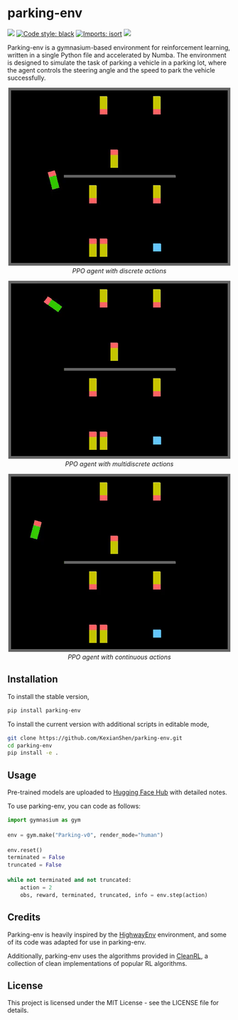 # parking-env


[<img src="https://img.shields.io/badge/license-MIT-blue">](https://github.com/KexianShen/parking-env)
[![Code style: black](https://img.shields.io/badge/code%20style-black-000000.svg)](https://github.com/psf/black)
[![Imports: isort](https://img.shields.io/badge/%20imports-isort-%231674b1?style=flat&labelColor=ef8336)](https://pycqa.github.io/isort/)
[<img src="https://img.shields.io/badge/%F0%9F%A4%97%20models-Huggingface-F8D521">](https://huggingface.co/shenkexian/parking-env-model)

Parking-env is a gymnasium-based environment for reinforcement learning, written in a single Python file and accelerated by Numba. The environment is designed to simulate the task of parking a vehicle in a parking lot, where the agent controls the steering angle and the speed to park the vehicle successfully.

<p align="center">
    <img src="https://raw.githubusercontent.com/KexianShen/parking-env/media/ppo-discrete-0.gif?raw=true"><br/>
    <em>PPO agent with discrete actions</em>
</p>

<p align="center">
    <img src="https://raw.githubusercontent.com/KexianShen/parking-env/media/ppo-multidiscrete-0.gif?raw=true"><br/>
    <em>PPO agent with multidiscrete actions</em>
</p>

<p align="center">
    <img src="https://raw.githubusercontent.com/KexianShen/parking-env/media/ppo-continuous-0.gif?raw=true"><br/>
    <em>PPO agent with continuous actions</em>
</p>

## Installation
To install the stable version,

```bash
pip install parking-env
```

To install the current version with additional scripts in editable mode,

```bash
git clone https://github.com/KexianShen/parking-env.git
cd parking-env
pip install -e .
```

## Usage
Pre-trained models are uploaded to [Hugging Face Hub](https://huggingface.co/shenkexian/parking-env-model) with detailed notes.

To use parking-env, you can code as follows:

```python
import gymnasium as gym

env = gym.make("Parking-v0", render_mode="human")

env.reset()
terminated = False
truncated = False

while not terminated and not truncated:
    action = 2
    obs, reward, terminated, truncated, info = env.step(action)

```

## Credits
Parking-env is heavily inspired by the [HighwayEnv](https://github.com/eleurent/highway-env) environment, and some of its code was adapted for use in parking-env.

Additionally, parking-env uses the algorithms provided in [CleanRL](https://github.com/vwxyzjn/cleanrl), a collection of clean implementations of popular RL algorithms.

## License
This project is licensed under the MIT License - see the LICENSE file for details.
